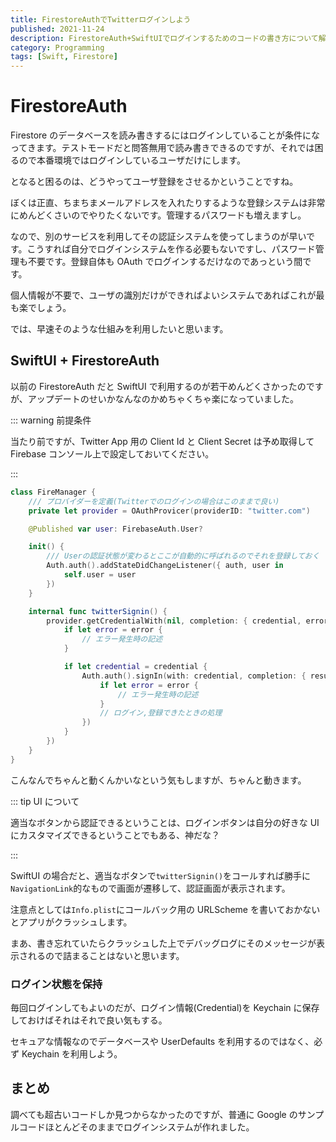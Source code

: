 ```yaml
---
title: FirestoreAuthでTwitterログインしよう
published: 2021-11-24
description: FirestoreAuth+SwiftUIでログインするためのコードの書き方について解説
category: Programming
tags: [Swift, Firestore]
---
```


# FirestoreAuth

Firestore のデータベースを読み書きするにはログインしていることが条件になってきます。テストモードだと問答無用で読み書きできるのですが、それでは困るので本番環境ではログインしているユーザだけにします。

となると困るのは、どうやってユーザ登録をさせるかということですね。

ぼくは正直、ちまちまメールアドレスを入れたりするような登録システムは非常にめんどくさいのでやりたくないです。管理するパスワードも増えますし。

なので、別のサービスを利用してその認証システムを使ってしまうのが早いです。こうすれば自分でログインシステムを作る必要もないですし、パスワード管理も不要です。登録自体も OAuth でログインするだけなのであっという間です。

個人情報が不要で、ユーザの識別だけができればよいシステムであればこれが最も楽でしょう。

では、早速そのような仕組みを利用したいと思います。

## SwiftUI + FirestoreAuth

以前の FirestoreAuth だと SwiftUI で利用するのが若干めんどくさかったのですが、アップデートのせいかなんなのかめちゃくちゃ楽になっていました。

::: warning 前提条件

当たり前ですが、Twitter App 用の Client Id と Client Secret は予め取得して Firebase コンソール上で設定しておいてください。

:::

```swift
class FireManager {
    /// プロバイダーを定義(Twitterでのログインの場合はこのままで良い)
    private let provider = OAuthProvicer(providerID: "twitter.com")

    @Published var user: FirebaseAuth.User?

    init() {
        /// Userの認証状態が変わるとここが自動的に呼ばれるのでそれを登録しておく
        Auth.auth().addStateDidChangeListener({ auth, user in
            self.user = user
        })
    }

    internal func twitterSignin() {
        provider.getCredentialWith(nil, completion: { credential, error in
            if let error = error {
                // エラー発生時の記述
            }

            if let credential = credential {
                Auth.auth().signIn(with: credential, completion: { result, error in
                    if let error = error {
                        // エラー発生時の記述
                    }
                    // ログイン,登録できたときの処理
                })
            }
        })
    }
}
```

こんなんでちゃんと動くんかいなという気もしますが、ちゃんと動きます。

::: tip UI について

適当なボタンから認証できるということは、ログインボタンは自分の好きな UI にカスタマイズできるということでもある、神だな？

:::

SwiftUI の場合だと、適当なボタンで`twitterSignin()`をコールすれば勝手に`NavigationLink`的なもので画面が遷移して、認証画面が表示されます。

注意点としては`Info.plist`にコールバック用の URLScheme を書いておかないとアプリがクラッシュします。

まあ、書き忘れていたらクラッシュした上でデバッグログにそのメッセージが表示されるので詰まることはないと思います。

### ログイン状態を保持

毎回ログインしてもよいのだが、ログイン情報(Credential)を Keychain に保存しておけばそれはそれで良い気もする。

セキュアな情報なのでデータベースや UserDefaults を利用するのではなく、必ず Keychain を利用しよう。

## まとめ

調べても超古いコードしか見つからなかったのですが、普通に Google のサンプルコードほとんどそのままでログインシステムが作れました。
